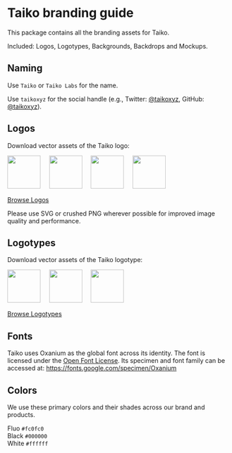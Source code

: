 # Taiko branding guide

This package contains all the branding assets for Taiko. 

Included: Logos, Logotypes, Backgrounds, Backdrops and Mockups.

## Naming

Use `Taiko` or `Taiko Labs` for the name.

Use `taikoxyz` for the social handle (e.g., Twitter: [@taikoxyz](https://twitter.com/taikoxyz), GitHub: [@taikoxyz](https://github.com/taikoxyz)).

## Logos

Download vector assets of the Taiko logo:

<img src="https://github.com/taikoxyz/taiko-mono/blob/main/packages/branding/Logo/SVG/Taiko_Logo_Fluo.svg" width="75px"> &nbsp;&nbsp;&nbsp; <img src="https://github.com/taikoxyz/taiko-mono/blob/main/packages/branding/Logo/SVG/Taiko_Token_Fluo-on-Black.svg" width="75px"> &nbsp;&nbsp;&nbsp; <img src="https://github.com/taikoxyz/taiko-mono/blob/main/packages/branding/Logo/SVG/Taiko_Token_White-on-Black.svg" width="75px"> &nbsp;&nbsp;&nbsp; <img src="https://github.com/taikoxyz/taiko-mono/blob/main/packages/branding/Logo/SVG/Taiko_Logo_White-on-Fluo.svg" width="75px">

[Browse Logos](https://github.com/taikoxyz/taiko-mono/tree/main/packages/branding/Logo)

Please use SVG or crushed PNG wherever possible for improved image quality and performance.

## Logotypes

Download vector assets of the Taiko logotype:


<a href="https://github.com/taikoxyz/taiko-mono/blob/main/packages/branding/Logotype/SVG/Taiko_Logotype_Horiz_1_Fluo_Black.svg"><img src="https://github.com/taikoxyz/taiko-mono/blob/main/packages/branding/Logotype/JPG/Taiko_Logotype_Horiz_1_Fluo_Black.jpg" width="75px"></a> &nbsp;&nbsp;&nbsp; <img src="https://github.com/taikoxyz/taiko-mono/blob/main/packages/branding/Logotype/SVG/Taiko_Logotype_Horiz_2_Fluo_White.svg" width="75px"> &nbsp;&nbsp;&nbsp; <img src="https://github.com/taikoxyz/taiko-mono/blob/main/packages/branding/Logotype/SVG/Taiko_Logotype_Square_Fluo_White.svg" width="75px">

[Browse Logotypes](https://github.com/taikoxyz/taiko-mono/tree/main/packages/branding/Logotype)


## Fonts

Taiko uses Oxanium as the global font across its identity. The font is licensed under the [Open Font License](https://scripts.sil.org/cms/scripts/page.php?site_id=nrsi&id=OFL). Its specimen and font family can be accessed at: https://fonts.google.com/specimen/Oxanium

## Colors

We use these primary colors and their shades across our brand and products.

Fluo <code>#fc0fc0</code>  
Black <code>#000000</code>    
White <code>#ffffff</code>    
